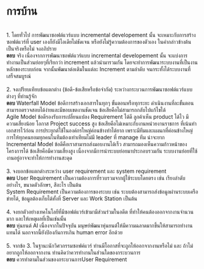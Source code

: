 <h1>การบ้าน</h1><br>
<body>
1. โดยทั่วไป การพัฒนาซอฟต์แวร์แบบ incremental developement นั้น จะเหมาะกับการสร้างซอฟต์แวร์ที่ user เองก็ยังมีไอเดียไม่ชัดเจน หรือยังไม่รู้ความต้องการของตัวเอง ในคำกล่าวข้างต้น เป็นจริงหรือไม่ จงอภิปราย <br>
<b>ตอบ</b> จริง เนื่องจากการพัฒนาซอฟต์แวร์แบบ incremental developement นั้น จะแบ่งการทำงานเป็นส่วนย่อยๆที่เรียกว่า increment แล้วนำมารวมกัน โดยจะทำการพัฒนาระบบงานที่เป็นงานหลักของระบบก่อน จากนั้นพัฒนาต่อเติมในแต่ละ  Increment ตามลำดับ จนกระทั้งได้ระบบงานที่เสร็จสมบูรณ์  <br>
<br>
2. จงเปรียบเทียบข้อแตกต่าง (ข้อดี-ข้อเสียหรือข้อจำกัด) ระหว่างกระบวนการพัฒนาซอฟต์แวร์แบบต่างๆ ที่ท่านรู้จัก <br>
<b>ตอบ</b> Waterfall Model ข้อดีการสร้างเอกสารในทุกๆ ขั้นตอนหรือทุกระยะ ดำเนินงานที่ละขั้นตอน สามารถตรวจสอบได้ง่ายและมีขอบเขตงานชัดเจน ข้อเสียคือไม่สามารถกลับไปแก้ไขได้ <br>
Agile Model ข้อดีรองรับการเปลี่ยนแปลง Requirement ได้ดี ลูกค้าเห็น product ได้ไว มีความเสี่ยงน้อย โอกาส Project success สูง ข้อเสียคือไม่เหมาะกับงานหน่วยงานราชการ ที่เน้นทำเอกสารไว้ก่อน การประยุกต์ใช้ในองค์กรใหญ่ค่อนข้างทำได้ยาก เพราะมีทีมและแผนกที่ค่อนข้างใหญ่ การให้ทุกคนยอมทุกคนในทีมต้องเท่าเทียมไม่มี leader ที่ manage ทีม น่าจะยาก <br>
Incremental Model ข้อดีคือเราสามารถส่งมอบงานได้เร็ว สามารถมองเห็นความก้าวหน้าของโครงการได้ ข้อเสียคือมีความเสี่ยงสูง เนื่องจากมีการนำระบบย่อยมาประกอบรวมกัน ระบบงานย่อยที่ใช้งานอยู่อาจจะทำให้การทำงานสะดุด<br>
<br>
3. จงบอกข้อแตกต่างระหว่าง user requirement และ system requirement<br>
<b>ตอบ</b> User Requirement เป็นความต้องการที่รวบรวมจากผู้ใช้ระบบโดยตรง เช่น เรียงลำดับอย่างไร, ขนาดตัวอักษร, สีอะไร เป็นต้น <br>
System Requirement เป็นความต้องการของระบบ เช่น ระบบต้องสามารถส่งข้อมูลผ่านระบบเครือข่ายได้, ข้อมูลต้องเก็บได้ทั้งที่ Server และ Work Station เป็นต้น<br>
<br>
4. จงยกตัวอย่างเทคโนโลยีที่มีซอฟต์แวร์เข้ามามีส่วนร่วมในอดีต ที่ทำให้คนต้องออกจากงานจำนวนมาก และให้เหตุผลที่เป็นเช่นนั้น<br>
<b>ตอบ</b> หุ่นยนต์ AI เนื่องจากในปัจจุบัน มนุษย์พัฒนาหุ่นยนต์ให้มีความฉลาดมากขึ้นให้สามารถทำงานแทนได้ นอกจากนี้ยังป้องกันการเกิน human error อีกด้วย <br>
<br>
5. จากข้อ 3. ในฐานะนักวิศวกรรมซอฟค์แวร์ ท่านมีโอกาสที่จะถูกให้ออกจากงานหรือไม่ และ ถ้าไม่อยากถูกให้ออกจากงาน ท่านคิดว่าควรทำงานในส่วนใดของกระบวนการ<br>
<b>ตอบ</b> ควรทำตามในส่วนของกระบวนการUser Requirement
<br>

</body>

